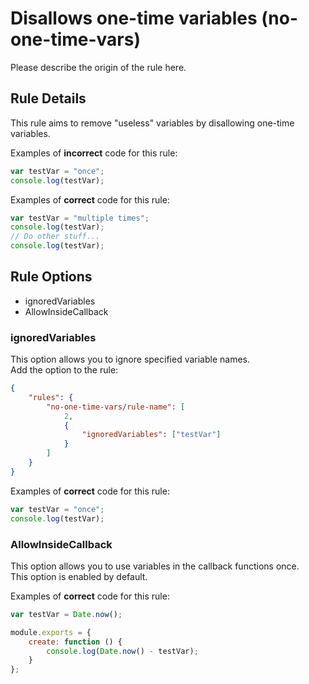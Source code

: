 # Disallows one-time variables (no-one-time-vars)

Please describe the origin of the rule here.

## Rule Details

This rule aims to remove "useless" variables by disallowing one-time variables.

Examples of **incorrect** code for this rule:

```js
var testVar = "once";
console.log(testVar);
```

Examples of **correct** code for this rule:

```js
var testVar = "multiple times";
console.log(testVar);
// Do other stuff...
console.log(testVar);
```

## Rule Options

- ignoredVariables
- AllowInsideCallback

### ignoredVariables

This option allows you to ignore specified variable names.\
Add the option to the rule:

```json
{
    "rules": {
        "no-one-time-vars/rule-name": [
            2,
            {
                "ignoredVariables": ["testVar"]
            }
        ]
    }
}
```

Examples of **correct** code for this rule:

```js
var testVar = "once";
console.log(testVar);
```

### AllowInsideCallback

This option allows you to use variables in the callback functions once.\
This option is enabled by default.

Examples of **correct** code for this rule:

```js
var testVar = Date.now();

module.exports = {
    create: function () {
        console.log(Date.now() - testVar);
    }
};
```